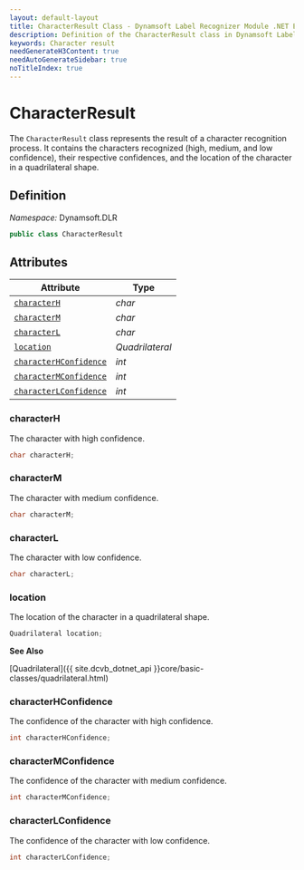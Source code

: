 ```yaml
---
layout: default-layout
title: CharacterResult Class - Dynamsoft Label Recognizer Module .NET Edition API Reference
description: Definition of the CharacterResult class in Dynamsoft Label Recognizer Module .NET Edition.
keywords: Character result
needGenerateH3Content: true
needAutoGenerateSidebar: true
noTitleIndex: true
---
```


# CharacterResult

The `CharacterResult` class represents the result of a character recognition process. It contains the characters recognized (high, medium, and low confidence), their respective confidences, and the location of the character in a quadrilateral shape.

## Definition

*Namespace:* Dynamsoft.DLR


```csharp
public class CharacterResult
```

## Attributes
  
| Attribute | Type |
|---------- | ---- |
| [`characterH`](#characterh) | *char* |
| [`characterM`](#characterm) | *char* |
| [`characterL`](#characterl) | *char* |
| [`location`](#location) | *Quadrilateral* |
| [`characterHConfidence`](#characterhconfidence) | *int* |
| [`characterMConfidence`](#charactermconfidence) | *int* |
| [`characterLConfidence`](#characterlconfidence) | *int* |

### characterH

The character with high confidence.

```csharp
char characterH;
```

### characterM

The character with medium confidence.

```csharp
char characterM;
```

### characterL

The character with low confidence.

```csharp
char characterL;
```

### location

The location of the character in a quadrilateral shape.

```csharp
Quadrilateral location;
```

**See Also**

[Quadrilateral]({{ site.dcvb_dotnet_api }}core/basic-classes/quadrilateral.html)

### characterHConfidence

The confidence of the character with high confidence.

```csharp
int characterHConfidence;
```

### characterMConfidence

The confidence of the character with medium confidence.

```csharp
int characterMConfidence;
```

### characterLConfidence

The confidence of the character with low confidence.

```csharp
int characterLConfidence;
```
